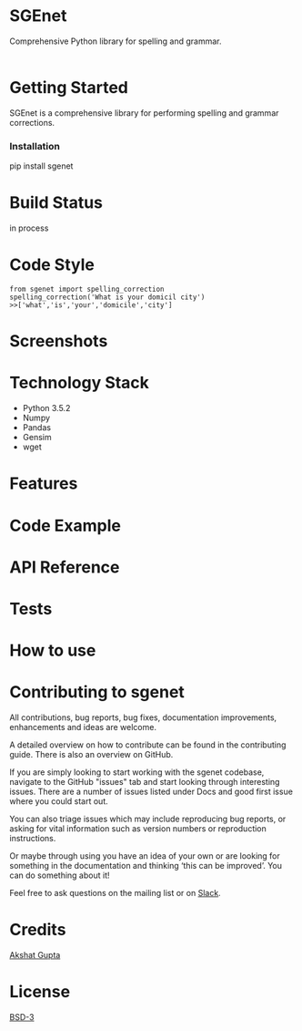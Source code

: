 # SGEnet
Comprehensive Python library for spelling and grammar.<br><br>

# Getting Started
SGEnet is a comprehensive library for performing spelling and grammar corrections.

### Installation
pip install sgenet

# Build Status
in process

# Code Style

```
from sgenet import spelling_correction
spelling_correction('What is your domicil city')
>>['what','is','your','domicile','city']
```

# Screenshots
# Technology Stack
* Python 3.5.2
* Numpy
* Pandas
* Gensim
* wget

# Features
# Code Example
# API Reference
# Tests
# How to use
# Contributing to sgenet
All contributions, bug reports, bug fixes, documentation improvements, enhancements and ideas are welcome.

A detailed overview on how to contribute can be found in the contributing guide. There is also an overview on GitHub.

If you are simply looking to start working with the sgenet codebase, navigate to the GitHub "issues" tab and start looking through interesting issues. There are a number of issues listed under Docs and good first issue where you could start out.

You can also triage issues which may include reproducing bug reports, or asking for vital information such as version numbers or reproduction instructions.

Or maybe through using you have an idea of your own or are looking for something in the documentation and thinking ‘this can be improved’. You can do something about it!

Feel free to ask questions on the mailing list or on [Slack](https://robofied.slack.com).

# Credits
[Akshat Gupta](https://in.linkedin.com/in/akshat-rg) <br>

# License
[BSD-3](https://github.com/Robofied/sgenet/blob/master/LICENSE)


